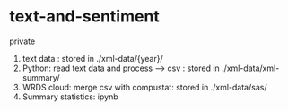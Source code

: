 # text-and-sentiment
private



1. text data : stored in ./xml-data/{year}/
2. Python: read text data and process --> csv : stored in ./xml-data/xml-summary/
3. WRDS cloud: merge csv with compustat: stored in ./xml-data/sas/
4. Summary statistics: ipynb